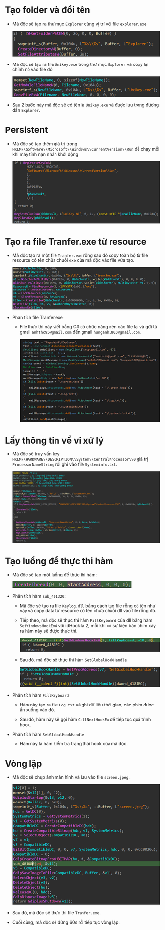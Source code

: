 # Tạo folder và đổi tên

- Mã độc sẽ tạo ra thư mục `Explorer` cùng vị trí với file `explorer.exe`

  <img src = 'https://github.com/NTA06012004/BC-training/blob/main/Week%2014/File%20PNG/1.png'>

- Mã độc sẽ tạo ra file `Unikey.exe` trong thư mục `Explorer` và copy lại chính nó vào file đó

  <img src = 'https://github.com/NTA06012004/BC-training/blob/main/Week%2014/File%20PNG/2.png'>

- Sau 2 bước này mã độc sẽ có tên là `Unikey.exe` và được lưu trong đường dẫn `Explorer`.

# Persistent

- Mã độc sẽ tạo thêm giá trị trong `HKLM\\Software\\Microsoft\\Windows\\CurrentVersion\\Run` để chạy mỗi khi máy tính nạn nhân khởi động

  <img src = 'https://github.com/NTA06012004/BC-training/blob/main/Week%2014/File%20PNG/3.png'>

# Tạo ra file Tranfer.exe từ resource

- Mã độc tạo ra một file `Tranfer.exe` rỗng sau đó copy toàn bộ từ file resource có tên chữa chuỗi `exe` của mã độc vào file vừa tạo.

  <img src = 'https://github.com/NTA06012004/BC-training/blob/main/Week%2014/File%20PNG/4.png'>

- Phân tích file Tranfer.exe

  - File thực thi này viết bằng C# có chức năng nén các file lại và gửi từ gmail `anhthc95@gmail.com` đến gmail `hunganh1803@gmail.com`.
 
    <img src = 'https://github.com/NTA06012004/BC-training/blob/main/Week%2014/File%20PNG/5.png'>

# Lấy thông tin về vi xử lý 

- Mã độc sẽ truy vấn key `HKLM\\HARDWARE\\DESCRIPTION\\System\\CentralProcessor\\0` giá trị `ProcessorNameString` rồi ghi vào file `Systeminfo.txt`.

  <img src = 'https://github.com/NTA06012004/BC-training/blob/main/Week%2014/File%20PNG/6.png'>

# Tạo luồng để thực thi hàm

- Mã độc sẽ tạo một luồng để thực thi hàm:

  <img src = 'https://github.com/NTA06012004/BC-training/blob/main/Week%2014/File%20PNG/7.png'>

- Phân tích hàm `sub_401320`:

  - Mã độc sẽ tạo ra file `Keylog.dll` bằng cách tạo file rỗng có tên như vậy và copy data từ resource có tên chứa chuỗi dll vào file rỗng đó.

  - Tiếp theo, mã độc sẽ thực thi hàm `FillKeyboard` của dll bằng hàm `SetWindowsHookExW` với idHook là 2, mỗi khi có sự kiện bàn phím xảy ra hàm này sẽ được thực thi.
 
    <img src = 'https://github.com/NTA06012004/BC-training/blob/main/Week%2014/File%20PNG/8.png'>

  - Sau đó. mã độc sẽ thực thi hàm `SetGlobalHookHandle`
 
    <img src = 'https://github.com/NTA06012004/BC-training/blob/main/Week%2014/File%20PNG/9.png'>

- Phân tích hàm `FillKeyboard`

  - Hàm này tạo ra file `Log.txt` và ghi dữ liệu thời gian, các phím được ấn xuống vào đó.
 
  - Sau đó, hàm này sẽ gọi hàm `CallNextHookEx` để tiếp tục quá trình hook.
 
- Phân tích hàm `SetGlobalHookHandle`

  - Hàm này là hàm kiểm tra trạng thái hook của mã độc.
 
# Vòng lặp

- Mã độc sẽ chụp ảnh màn hình và lưu vào file `screen.jpeg`.

  <img src = 'https://github.com/NTA06012004/BC-training/blob/main/Week%2014/File%20PNG/10.png'>

- Sau đó, mã độc sẽ thực thi file `Tranfer.exe`.

- Cuối cùng, mã độc sẽ dừng 60s rồi tiếp tục vòng lặp.

